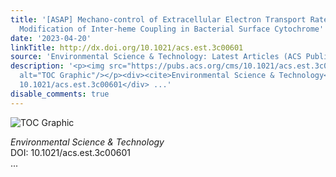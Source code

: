 ```yaml
---
title: '[ASAP] Mechano-control of Extracellular Electron Transport Rate <italic toggle="yes">via</italic>
  Modification of Inter-heme Coupling in Bacterial Surface Cytochrome'
date: '2023-04-20'
linkTitle: http://dx.doi.org/10.1021/acs.est.3c00601
source: 'Environmental Science & Technology: Latest Articles (ACS Publications)'
description: '<p><img src="https://pubs.acs.org/cms/10.1021/acs.est.3c00601/asset/images/medium/es3c00601_0007.gif"
  alt="TOC Graphic"/></p><div><cite>Environmental Science & Technology</cite></div><div>DOI:
  10.1021/acs.est.3c00601</div> ...'
disable_comments: true
---
```

<p><img src="https://pubs.acs.org/cms/10.1021/acs.est.3c00601/asset/images/medium/es3c00601_0007.gif" alt="TOC Graphic"/></p><div><cite>Environmental Science & Technology</cite></div><div>DOI: 10.1021/acs.est.3c00601</div> ...
